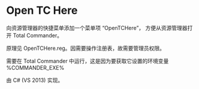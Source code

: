 # Open TC Here

向资源管理器的快捷菜单添加一个菜单项 “OpenTCHere”， 方便从资源管理器打开 Total Commander。

原理见 OpenTCHere.reg。因需要操作注册表，故需要管理员权限。

需要在 Total Commander 中运行，这是因为要获取它设置的环境变量 %COMMANDER_EXE%

由 C# (VS 2013) 实现。

